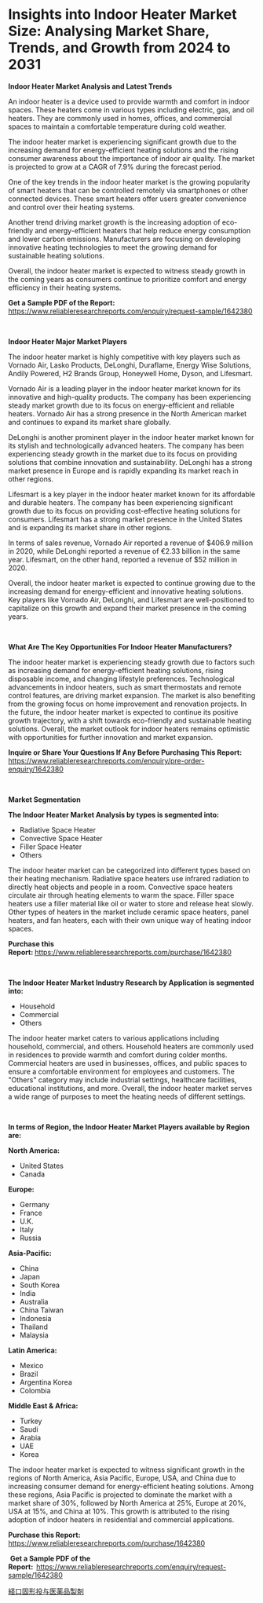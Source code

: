 <p><h1>Insights into Indoor Heater Market Size: Analysing Market Share, Trends, and Growth from 2024 to 2031</h1></p><p><strong>Indoor Heater Market Analysis and Latest Trends</strong></p>
<p><p>An indoor heater is a device used to provide warmth and comfort in indoor spaces. These heaters come in various types including electric, gas, and oil heaters. They are commonly used in homes, offices, and commercial spaces to maintain a comfortable temperature during cold weather.</p><p>The indoor heater market is experiencing significant growth due to the increasing demand for energy-efficient heating solutions and the rising consumer awareness about the importance of indoor air quality. The market is projected to grow at a CAGR of 7.9% during the forecast period.</p><p>One of the key trends in the indoor heater market is the growing popularity of smart heaters that can be controlled remotely via smartphones or other connected devices. These smart heaters offer users greater convenience and control over their heating systems.</p><p>Another trend driving market growth is the increasing adoption of eco-friendly and energy-efficient heaters that help reduce energy consumption and lower carbon emissions. Manufacturers are focusing on developing innovative heating technologies to meet the growing demand for sustainable heating solutions.</p><p>Overall, the indoor heater market is expected to witness steady growth in the coming years as consumers continue to prioritize comfort and energy efficiency in their heating systems.</p></p>
<p><strong>Get a Sample PDF of the Report:&nbsp;</strong> <a href="https://www.reliableresearchreports.com/enquiry/request-sample/1642380">https://www.reliableresearchreports.com/enquiry/request-sample/1642380</a></p>
<p>&nbsp;</p>
<p><strong>Indoor Heater Major Market Players</strong></p>
<p><p>The indoor heater market is highly competitive with key players such as Vornado Air, Lasko Products, DeLonghi, Duraflame, Energy Wise Solutions, Andily Powered, H2 Brands Group, Honeywell Home, Dyson, and Lifesmart. </p><p>Vornado Air is a leading player in the indoor heater market known for its innovative and high-quality products. The company has been experiencing steady market growth due to its focus on energy-efficient and reliable heaters. Vornado Air has a strong presence in the North American market and continues to expand its market share globally.</p><p>DeLonghi is another prominent player in the indoor heater market known for its stylish and technologically advanced heaters. The company has been experiencing steady growth in the market due to its focus on providing solutions that combine innovation and sustainability. DeLonghi has a strong market presence in Europe and is rapidly expanding its market reach in other regions.</p><p>Lifesmart is a key player in the indoor heater market known for its affordable and durable heaters. The company has been experiencing significant growth due to its focus on providing cost-effective heating solutions for consumers. Lifesmart has a strong market presence in the United States and is expanding its market share in other regions.</p><p>In terms of sales revenue, Vornado Air reported a revenue of $406.9 million in 2020, while DeLonghi reported a revenue of €2.33 billion in the same year. Lifesmart, on the other hand, reported a revenue of $52 million in 2020.</p><p>Overall, the indoor heater market is expected to continue growing due to the increasing demand for energy-efficient and innovative heating solutions. Key players like Vornado Air, DeLonghi, and Lifesmart are well-positioned to capitalize on this growth and expand their market presence in the coming years.</p></p>
<p>&nbsp;</p>
<p><strong>What Are The Key Opportunities For Indoor Heater Manufacturers?</strong></p>
<p><p>The indoor heater market is experiencing steady growth due to factors such as increasing demand for energy-efficient heating solutions, rising disposable income, and changing lifestyle preferences. Technological advancements in indoor heaters, such as smart thermostats and remote control features, are driving market expansion. The market is also benefiting from the growing focus on home improvement and renovation projects. In the future, the indoor heater market is expected to continue its positive growth trajectory, with a shift towards eco-friendly and sustainable heating solutions. Overall, the market outlook for indoor heaters remains optimistic with opportunities for further innovation and market expansion.</p></p>
<p><strong>Inquire or Share Your Questions If Any Before Purchasing This Report:</strong> <a href="https://www.reliableresearchreports.com/enquiry/pre-order-enquiry/1642380">https://www.reliableresearchreports.com/enquiry/pre-order-enquiry/1642380</a></p>
<p>&nbsp;</p>
<p><strong>Market Segmentation</strong></p>
<p><strong>The Indoor Heater Market Analysis by types is segmented into:</strong></p>
<p><ul><li>Radiative Space Heater</li><li>Convective Space Heater</li><li>Filler Space Heater</li><li>Others</li></ul></p>
<p><p>The indoor heater market can be categorized into different types based on their heating mechanism. Radiative space heaters use infrared radiation to directly heat objects and people in a room. Convective space heaters circulate air through heating elements to warm the space. Filler space heaters use a filler material like oil or water to store and release heat slowly. Other types of heaters in the market include ceramic space heaters, panel heaters, and fan heaters, each with their own unique way of heating indoor spaces.</p></p>
<p><strong>Purchase this Report:&nbsp;</strong><a href="https://www.reliableresearchreports.com/purchase/1642380">https://www.reliableresearchreports.com/purchase/1642380</a></p>
<p>&nbsp;</p>
<p><strong>The Indoor Heater Market Industry Research by Application is segmented into:</strong></p>
<p><ul><li>Household</li><li>Commercial</li><li>Others</li></ul></p>
<p><p>The indoor heater market caters to various applications including household, commercial, and others. Household heaters are commonly used in residences to provide warmth and comfort during colder months. Commercial heaters are used in businesses, offices, and public spaces to ensure a comfortable environment for employees and customers. The "Others" category may include industrial settings, healthcare facilities, educational institutions, and more. Overall, the indoor heater market serves a wide range of purposes to meet the heating needs of different settings.</p></p>
<p>&nbsp;</p>
<p><strong>In terms of Region, the Indoor Heater Market Players available by Region are:</strong></p>
<p>
    <p> <strong> North America: </strong>
        <ul>
            <li>United States</li>
            <li>Canada</li>
        </ul>
        </p> 
    <p> <strong> Europe: </strong>
        <ul>
            <li>Germany</li>
            <li>France</li>
            <li>U.K.</li>
            <li>Italy</li>
            <li>Russia</li>
        </ul>
        </p> 
    <p> <strong> Asia-Pacific: </strong>
        <ul>
            <li>China</li>
            <li>Japan</li>
            <li>South Korea</li>
            <li>India</li>
            <li>Australia</li>
            <li>China Taiwan</li>
            <li>Indonesia</li>
            <li>Thailand</li>
            <li>Malaysia</li>
        </ul>
        </p> 
    <p> <strong> Latin America: </strong>
        <ul>
            <li>Mexico</li>
            <li>Brazil</li>
            <li>Argentina Korea</li>
            <li>Colombia</li>
        </ul>
        </p> 
    <p> <strong> Middle East & Africa: </strong>
        <ul>
            <li>Turkey</li>
            <li>Saudi</li>
            <li>Arabia</li>
            <li>UAE</li>
            <li>Korea</li>
        </ul>
    </p>
    </p>
<p><p>The indoor heater market is expected to witness significant growth in the regions of North America, Asia Pacific, Europe, USA, and China due to increasing consumer demand for energy-efficient heating solutions. Among these regions, Asia Pacific is projected to dominate the market with a market share of 30%, followed by North America at 25%, Europe at 20%, USA at 15%, and China at 10%. This growth is attributed to the rising adoption of indoor heaters in residential and commercial applications.</p></p>
<p><strong>Purchase this Report: </strong><a href="https://www.reliableresearchreports.com/purchase/1642380">https://www.reliableresearchreports.com/purchase/1642380</a></p>
<p>&nbsp;<strong>Get a Sample PDF of the Report:&nbsp;&nbsp;</strong><a href="https://www.reliableresearchreports.com/enquiry/request-sample/1642380">https://www.reliableresearchreports.com/enquiry/request-sample/1642380</a></p>
<p><strong></strong></p>
<p><p><a href="https://github.com/SarahFahey88/Market-Research-Report-List-1/blob/main/52534366202.md">経口固形投与医薬品製剤</a></p></p>